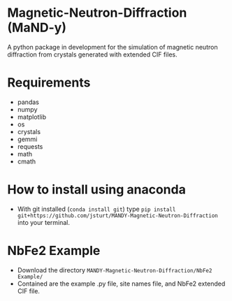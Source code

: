 # Magnetic-Neutron-Diffraction (MaND-y)
A python package in development for the simulation of magnetic neutron diffraction from crystals generated with extended CIF files.

# Requirements
- pandas
- numpy
- matplotlib
- os
- crystals
- gemmi
- requests
- math
- cmath
# How to install using anaconda
- With git installed (`conda install git`) type `pip install git+https://github.com/jsturt/MANDY-Magnetic-Neutron-Diffraction` into your terminal.
# NbFe2 Example
- Download the directory `MANDY-Magnetic-Neutron-Diffraction/NbFe2 Example/`
- Contained are the example .py file, site names file, and NbFe2 extended CIF file.
